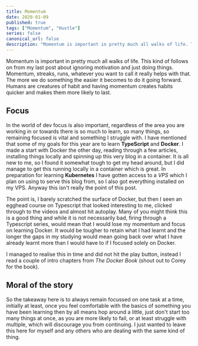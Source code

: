 ```yaml
---
title: Momentum
date: 2020-01-09
published: true
tags: ["Momentum", "Hustle"]
series: false
canonical_url: false
description: "Momentum is important in pretty much all walks of life. This kind of follows on from my last post about ignoring motivation and just doing things. Momentum, streaks, runs, whatever you want to call it really helps with that. The more we do something the easier it becomes to do it going forward. Humans are creatures of habit and having momentum creates habits quicker and makes them more likely to last."
---
```


Momentum is important in pretty much all walks of life. This kind of follows on from my last post about ignoring motivation and just doing things. Momentum, streaks, runs, whatever you want to call it really helps with that. The more we do something the easier it becomes to do it going forward. Humans are creatures of habit and having momentum creates habits quicker and makes them more likely to last.

## Focus

In the world of dev focus is also important, regardless of the area you are working in or towards there is so much to learn, so many things, so remaining focused is vital and something I struggle with. I have mentioned that some of my goals for this year are to learn **TypeScript** and **Docker**. I made a start with Docker the other day, reading through a few articles, installing things locally and spinning up this very blog in a container. It is all new to me, so I found it somewhat tough to get my head around, but I did manage to get this running locally in a container which is great. In preparation for learning **Kubernetes** I have gotten access to a _VPS_ which I plan on using to serve this blog from, so I also got everything installed on my VPS. Anyway this isn't really the point of this post.

The point is, I barely scratched the surface of Docker, but then I seen an egghead course on Typescript that looked interesting to me, clicked through to the videos and almost hit autoplay. Many of you might think this is a good thing and while it is not necessarily bad, firing through a Typescript series, would mean that I would lose my momentum and focus on learning Docker. It would be tougher to retain what I had learnt and the longer the gaps in my studying would mean going back over what I have already learnt more than I would have to if I focused solely on Docker.

I managed to realise this in time and did not hit the play button, instead I read a couple of intro chapters from _The Docker Book_ (shout out to Corey for the book).

## Moral of the story

So the takeaway here is to always remain focussed on one task at a time, initially at least, once you feel comfortable with the basics of something you have been learning then by all means hop around a little, just don't start too many things at once, as you are more likely to fail, or at least struggle with multiple, which will discourage you from continuing. I just wanted to leave this here for myself and any others who are dealing with the same kind of thing.
